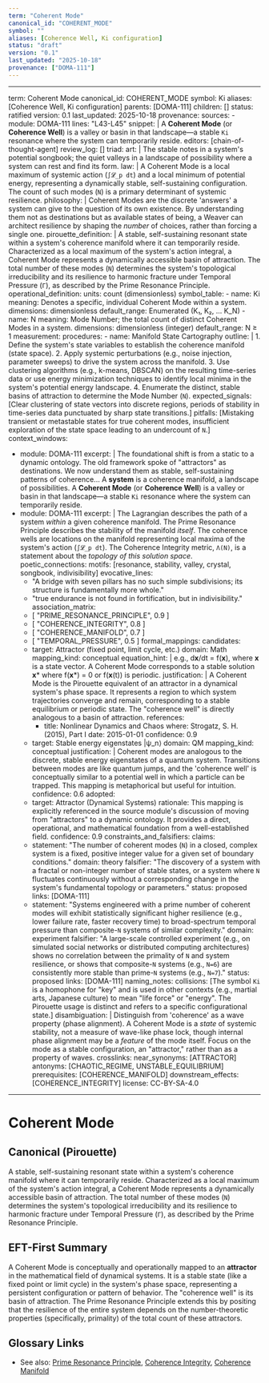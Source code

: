 ```yaml
---
term: "Coherent Mode"
canonical_id: "COHERENT_MODE"
symbol: ""
aliases: [Coherence Well, Ki configuration]
status: "draft"
version: "0.1"
last_updated: "2025-10-18"
provenance: ["DOMA-111"]
---
```


---
term: Coherent Mode
canonical_id: COHERENT_MODE
symbol: Ki
aliases: [Coherence Well, Ki configuration]
parents: [DOMA-111]
children: []
status: ratified
version: 0.1
last_updated: 2025-10-18
provenance:
  sources:
    - module: DOMA-111
      lines: "L43-L45"
      snippet: |
        A **Coherent Mode** (or **Coherence Well**) is a valley or basin in that landscape—a stable `Ki` resonance where the system can temporarily reside.
  editors: [chain-of-thought-agent]
  review_log: []
triad:
  art: |
    The stable notes in a system's potential songbook; the quiet valleys in a landscape of possibility where a system can rest and find its form.
  law: |
    A Coherent Mode is a local maximum of systemic action (`∫𝓛_p dt`) and a local minimum of potential energy, representing a dynamically stable, self-sustaining configuration. The count of such modes (`N`) is a primary determinant of systemic resilience.
  philosophy: |
    Coherent Modes are the discrete 'answers' a system can give to the question of its own existence. By understanding them not as destinations but as available states of being, a Weaver can architect resilience by shaping the *number* of choices, rather than forcing a single one.
pirouette_definition: |
  A stable, self-sustaining resonant state within a system's coherence manifold where it can temporarily reside. Characterized as a local maximum of the system's action integral, a Coherent Mode represents a dynamically accessible basin of attraction. The total number of these modes (`N`) determines the system's topological irreducibility and its resilience to harmonic fracture under Temporal Pressure (`Γ`), as described by the Prime Resonance Principle.
operational_definition:
  units: count (dimensionless)
  symbol_table:
    - name: Ki
      meaning: Denotes a specific, individual Coherent Mode within a system.
      dimensions: dimensionless
      default_range: Enumerated (K₁, K₂, ... K_N)
    - name: N
      meaning: Mode Number; the total count of distinct Coherent Modes in a system.
      dimensions: dimensionless (integer)
      default_range: N ≥ 1
  measurement:
    procedures:
      - name: Manifold State Cartography
        outline: |
          1. Define the system's state variables to establish the coherence manifold (state space).
          2. Apply systemic perturbations (e.g., noise injection, parameter sweeps) to drive the system across the manifold.
          3. Use clustering algorithms (e.g., k-means, DBSCAN) on the resulting time-series data or use energy minimization techniques to identify local minima in the system's potential energy landscape.
          4. Enumerate the distinct, stable basins of attraction to determine the Mode Number (`N`).
        expected_signals: [Clear clustering of state vectors into discrete regions, periods of stability in time-series data punctuated by sharp state transitions.]
        pitfalls: [Mistaking transient or metastable states for true coherent modes, insufficient exploration of the state space leading to an undercount of `N`.]
context_windows:
  - module: DOMA-111
    excerpt: |
      The foundational shift is from a static to a dynamic ontology. The old framework spoke of "attractors" as destinations. We now understand them as stable, self-sustaining patterns of coherence... A **system** is a coherence manifold, a landscape of possibilities. A **Coherent Mode** (or **Coherence Well**) is a valley or basin in that landscape—a stable `Ki` resonance where the system can temporarily reside.
  - module: DOMA-111
    excerpt: |
      The Lagrangian describes the path of a system *within* a given coherence manifold. The Prime Resonance Principle describes the stability of the manifold *itself*. The coherence wells are locations on the manifold representing local maxima of the system's action (`∫𝓛_p dt`). The Coherence Integrity metric, `Λ(N)`, is a statement about the *topology of this solution space*.
poetic_connections:
  motifs: [resonance, stability, valley, crystal, songbook, indivisibility]
  evocative_lines:
    - "A bridge with seven pillars has no such simple subdivisions; its structure is fundamentally more whole."
    - "true endurance is not found in fortification, but in indivisibility."
  association_matrix:
    - [ "PRIME_RESONANCE_PRINCIPLE", 0.9 ]
    - [ "COHERENCE_INTEGRITY", 0.8 ]
    - [ "COHERENCE_MANIFOLD", 0.7 ]
    - [ "TEMPORAL_PRESSURE", 0.5 ]
formal_mappings:
  candidates:
    - target: Attractor (fixed point, limit cycle, etc.)
      domain: Math
      mapping_kind: conceptual
      equation_hint: |
        e.g., d**x**/dt = f(**x**), where **x** is a state vector. A Coherent Mode corresponds to a stable solution **x*** where f(**x***) = 0 or f(**x**(t)) is periodic.
      justification: |
        A Coherent Mode is the Pirouette equivalent of an attractor in a dynamical system's phase space. It represents a region to which system trajectories converge and remain, corresponding to a stable equilibrium or periodic state. The "coherence well" is directly analogous to a basin of attraction.
      references:
        - title: Nonlinear Dynamics and Chaos
          where: Strogatz, S. H. (2015), Part I
          date: 2015-01-01
      confidence: 0.9
    - target: Stable energy eigenstates |ψ_n⟩
      domain: QM
      mapping_kind: conceptual
      justification: |
        Coherent modes are analogous to the discrete, stable energy eigenstates of a quantum system. Transitions between modes are like quantum jumps, and the 'coherence well' is conceptually similar to a potential well in which a particle can be trapped. This mapping is metaphorical but useful for intuition.
      confidence: 0.6
  adopted:
    - target: Attractor (Dynamical Systems)
      rationale: This mapping is explicitly referenced in the source module's discussion of moving from "attractors" to a dynamic ontology. It provides a direct, operational, and mathematical foundation from a well-established field.
      confidence: 0.9
constraints_and_falsifiers:
  claims:
    - statement: "The number of coherent modes (`N`) in a closed, complex system is a fixed, positive integer value for a given set of boundary conditions."
      domain: theory
      falsifier: "The discovery of a system with a fractal or non-integer number of stable states, or a system where `N` fluctuates continuously without a corresponding change in the system's fundamental topology or parameters."
      status: proposed
      links: [DOMA-111]
    - statement: "Systems engineered with a prime number of coherent modes will exhibit statistically significant higher resilience (e.g., lower failure rate, faster recovery time) to broad-spectrum temporal pressure than composite-`N` systems of similar complexity."
      domain: experiment
      falsifier: "A large-scale controlled experiment (e.g., on simulated social networks or distributed computing architectures) shows no correlation between the primality of `N` and system resilience, or shows that composite-`N` systems (e.g., `N=6`) are consistently more stable than prime-`N` systems (e.g., `N=7`)."
      status: proposed
      links: [DOMA-111]
naming_notes:
  collisions: [The symbol `Ki` is a homophone for "key" and is used in other contexts (e.g., martial arts, Japanese culture) to mean "life force" or "energy". The Pirouette usage is distinct and refers to a specific configurational state.]
  disambiguation: |
    Distinguish from 'coherence' as a wave property (phase alignment). A Coherent Mode is a *state* of systemic stability, not a measure of wave-like phase lock, though internal phase alignment may be a *feature* of the mode itself. Focus on the mode as a stable configuration, an "attractor," rather than as a property of waves.
crosslinks:
  near_synonyms: [ATTRACTOR]
  antonyms: [CHAOTIC_REGIME, UNSTABLE_EQUILIBRIUM]
  prerequisites: [COHERENCE_MANIFOLD]
  downstream_effects: [COHERENCE_INTEGRITY]
license: CC-BY-SA-4.0
---

# Coherent Mode

## Canonical (Pirouette)
A stable, self-sustaining resonant state within a system's coherence manifold where it can temporarily reside. Characterized as a local maximum of the system's action integral, a Coherent Mode represents a dynamically accessible basin of attraction. The total number of these modes (`N`) determines the system's topological irreducibility and its resilience to harmonic fracture under Temporal Pressure (`Γ`), as described by the Prime Resonance Principle.

## EFT-First Summary
A Coherent Mode is conceptually and operationally mapped to an **attractor** in the mathematical field of dynamical systems. It is a stable state (like a fixed point or limit cycle) in the system's phase space, representing a persistent configuration or pattern of behavior. The "coherence well" is its basin of attraction. The Prime Resonance Principle extends this by positing that the resilience of the entire system depends on the number-theoretic properties (specifically, primality) of the total count of these attractors.

## Glossary Links
- See also: [Prime Resonance Principle](<#PRIME_RESONANCE_PRINCIPLE>), [Coherence Integrity](<#COHERENCE_INTEGRITY>), [Coherence Manifold](<#COHERENCE_MANIFOLD>)